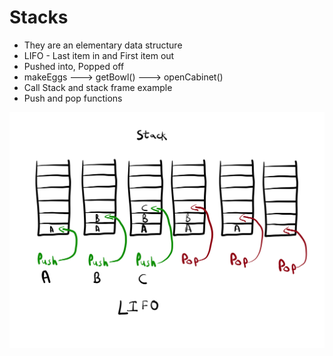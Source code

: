 # Stacks
- They are an elementary data structure
- LIFO - Last item in and First item out
- Pushed into, Popped off
- makeEggs ---> getBowl() ---> openCabinet()
- Call Stack and stack frame example
- Push and pop functions

![](./../images/image-4.JPG)
